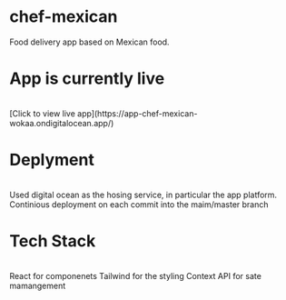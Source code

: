 # chef-mexican
Food delivery app based on Mexican food.

# App is currently live
<br />
[Click to view live app](https://app-chef-mexican-wokaa.ondigitalocean.app/)

# Deplyment
<br />
Used digital ocean as the hosing service, in particular the app platform. 
Continious deployment on each commit into the maim/master branch 


# Tech Stack 
<br />
React for componenets 
Tailwind for the styling
Context API for sate mamangement


